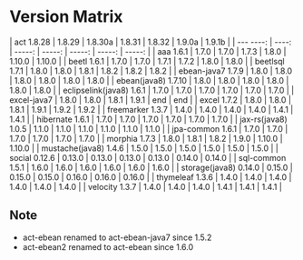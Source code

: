 # Version Matrix

| act                1.8.28 | 1.8.29 | 1.8.30a |  1.8.31 |  1.8.32 |  1.9.0a |  1.9.1b | 
| ---                 ----: |  ----: |  -----: |  -----: |  -----: |  -----: |  -----: |
| aaa                 1.6.1 |  1.7.0 |   1.7.0 |   1.7.3 |   1.8.0 |  1.10.0 |  1.10.0 |
| beetl               1.6.1 |  1.7.0 |   1.7.0 |   1.7.1 |   1.7.2 |   1.8.0 |   1.8.0 |
| beetlsql            1.7.1 |  1.8.0 |   1.8.0 |   1.8.1 |   1.8.2 |   1.8.2 |   1.8.2 |
| ebean-java7         1.7.9 |  1.8.0 |   1.8.0 |   1.8.0 |   1.8.0 |   1.8.0 |   1.8.0 |
| ebean(java8)       1.7.10 |  1.8.0 |   1.8.0 |   1.8.0 |   1.8.0 |   1.8.0 |   1.8.0 |
| eclipselink(java8)  1.6.1 |  1.7.0 |   1.7.0 |   1.7.0 |   1.7.0 |   1.7.0 |   1.7.0 |
| excel-java7               |  1.8.0 |   1.8.0 |   1.8.1 |   1.9.1 |     end |     end |
| excel               1.7.2 |  1.8.0 |   1.8.0 |   1.8.1 |   1.9.1 |   1.9.2 |   1.9.2 |
| freemarker          1.3.7 |  1.4.0 |   1.4.0 |   1.4.0 |   1.4.0 |   1.4.1 |   1.4.1 |
| hibernate           1.6.1 |  1.7.0 |   1.7.0 |   1.7.0 |   1.7.0 |   1.7.0 |   1.7.0 |
| jax-rs(java8)       1.0.5 |  1.1.0 |   1.1.0 |   1.1.0 |   1.1.0 |   1.1.0 |   1.1.0 |
| jpa-common          1.6.1 |  1.7.0 |   1.7.0 |   1.7.0 |   1.7.0 |   1.7.0 |   1.7.0 |
| morphia             1.7.3 |  1.8.0 |   1.8.1 |   1.8.2 |   1.9.0 |  1.10.0 |  1.10.0 |
| mustache(java8)     1.4.6 |  1.5.0 |   1.5.0 |   1.5.0 |   1.5.0 |   1.5.0 |   1.5.0 |
| social             0.12.6 | 0.13.0 |  0.13.0 |  0.13.0 |  0.13.0 |  0.14.0 |  0.14.0 |
| sql-common          1.5.1 |  1.6.0 |   1.6.0 |   1.6.0 |   1.6.0 |   1.6.0 |   1.6.0 |
| storage(java8)     0.14.0 | 0.15.0 |  0.15.0 |  0.15.0 |  0.16.0 |  0.16.0 |  0.16.0 |
| thymeleaf           1.3.6 |  1.4.0 |   1.4.0 |   1.4.0 |   1.4.0 |   1.4.0 |   1.4.0 |
| velocity            1.3.7 |  1.4.0 |   1.4.0 |   1.4.0 |   1.4.1 |   1.4.1 |   1.4.1 |

## Note

* act-ebean renamed to act-ebean-java7 since 1.5.2
* act-ebean2 renamed to act-ebean since 1.6.0
